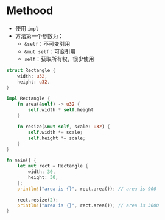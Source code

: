 # Methood

- 使用 `impl`
- 方法第一个参数为：
	- `&self`：不可变引用
	- `&mut self`：可变引用
	- `self`：获取所有权，很少使用

```rust
struct Rectangle {
    width: u32,
    height: u32,
}

impl Rectangle {
    fn area(&self) -> u32 {
        self.width * self.height
    }

    fn resize(&mut self, scale: u32) {
        self.width *= scale;
        self.height *= scale;
    }
}

fn main() {
    let mut rect = Rectangle {
        width: 30,
        height: 30,
    };
    println!("area is {}", rect.area()); // area is 900

    rect.resize(2);
    println!("area is {}", rect.area()); // area is 3600
}
```